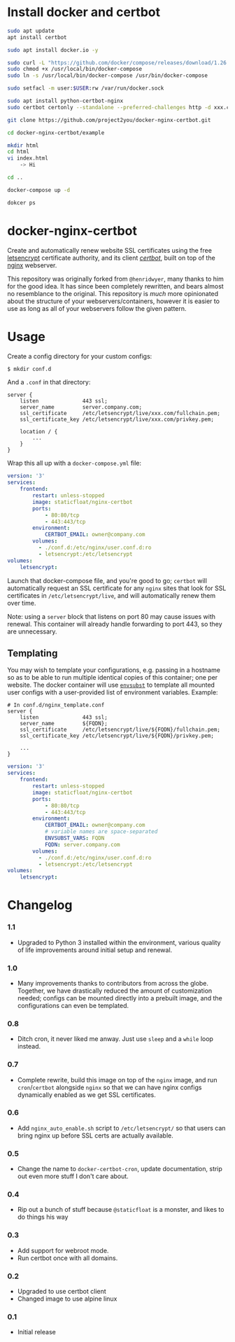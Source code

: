 # Install docker and certbot
```bash
sudo apt update
apt install certbot

sudo apt install docker.io -y

sudo curl -L "https://github.com/docker/compose/releases/download/1.26.2/docker-compose-$(uname -s)-$(uname -m)" -o /usr/local/bin/docker-compose
sudo chmod +x /usr/local/bin/docker-compose
sudo ln -s /usr/local/bin/docker-compose /usr/bin/docker-compose

sudo setfacl -m user:$USER:rw /var/run/docker.sock

sudo apt install python-certbot-nginx
sudo certbot certonly --standalone --preferred-challenges http -d xxx.com

git clone https://github.com/project2you/docker-nginx-certbot.git

cd docker-nginx-certbot/example

mkdir html
cd html
vi index.html
    -> Hi

cd ..

docker-compose up -d

dokcer ps

```

# docker-nginx-certbot
Create and automatically renew website SSL certificates using the free [letsencrypt](https://letsencrypt.org/) certificate authority, and its client [*certbot*](https://certbot.eff.org/), built on top of the [nginx](https://www.nginx.com/) webserver.

This repository was originally forked from `@henridwyer`, many thanks to him for the good idea.  It has since been completely rewritten, and bears almost no resemblance to the original.  This repository is _much_ more opinionated about the structure of your webservers/containers, however it is easier to use as long as all of your webservers follow the given pattern.

# Usage

Create a config directory for your custom configs:

```bash
$ mkdir conf.d
```

And a `.conf` in that directory:
```nginx
server {
    listen              443 ssl;
    server_name         server.company.com;
    ssl_certificate     /etc/letsencrypt/live/xxx.com/fullchain.pem;
    ssl_certificate_key /etc/letsencrypt/live/xxx.com/privkey.pem;

    location / {
        ...
    }
}
```

Wrap this all up with a `docker-compose.yml` file:
```yml
version: '3'
services:
    frontend:
        restart: unless-stopped
        image: staticfloat/nginx-certbot
        ports:
            - 80:80/tcp
            - 443:443/tcp
        environment:
            CERTBOT_EMAIL: owner@company.com
        volumes:
          - ./conf.d:/etc/nginx/user.conf.d:ro
          - letsencrypt:/etc/letsencrypt
volumes:
    letsencrypt:
```

Launch that docker-compose file, and you're good to go; `certbot` will automatically request an SSL certificate for any `nginx` sites that look for SSL certificates in `/etc/letsencrypt/live`, and will automatically renew them over time.

Note: using a `server` block that listens on port 80 may cause issues with renewal. This container will already handle forwarding to port 443, so they are unnecessary.

## Templating

You may wish to template your configurations, e.g. passing in a hostname so as to be able to run multiple identical copies of this container; one per website.  The docker container will use [`envsubst`](https://www.gnu.org/software/gettext/manual/html_node/envsubst-Invocation.html) to template all mounted user configs with a user-provided list of environment variables.  Example:

```nginx
# In conf.d/nginx_template.conf
server {
    listen              443 ssl;
    server_name         ${FQDN};
    ssl_certificate     /etc/letsencrypt/live/${FQDN}/fullchain.pem;
    ssl_certificate_key /etc/letsencrypt/live/${FQDN}/privkey.pem;

    ...
}
```

```yml
version: '3'
services:
    frontend:
        restart: unless-stopped
        image: staticfloat/nginx-certbot
        ports:
            - 80:80/tcp
            - 443:443/tcp
        environment:
            CERTBOT_EMAIL: owner@company.com
            # variable names are space-separated
            ENVSUBST_VARS: FQDN
            FQDN: server.company.com
        volumes:
          - ./conf.d:/etc/nginx/user.conf.d:ro
          - letsencrypt:/etc/letsencrypt
volumes:
    letsencrypt:
```

# Changelog

### 1.1
- Upgraded to Python 3 installed within the environment, various quality of life improvements around initial setup and renewal.

### 1.0
- Many improvements thanks to contributors from across the globe.  Together, we have drastically reduced the amount of customization needed; configs can be mounted directly into a prebuilt image, and the configurations can even be templated.

### 0.8
- Ditch cron, it never liked me anway.  Just use `sleep` and a `while` loop instead.

### 0.7
- Complete rewrite, build this image on top of the `nginx` image, and run `cron`/`certbot` alongside `nginx` so that we can have nginx configs dynamically enabled as we get SSL certificates.

### 0.6
- Add `nginx_auto_enable.sh` script to `/etc/letsencrypt/` so that users can bring nginx up before SSL certs are actually available.

### 0.5
- Change the name to `docker-certbot-cron`, update documentation, strip out even more stuff I don't care about.

### 0.4
- Rip out a bunch of stuff because `@staticfloat` is a monster, and likes to do things his way

### 0.3
- Add support for webroot mode.
- Run certbot once with all domains.

### 0.2
- Upgraded to use certbot client
- Changed image to use alpine linux

### 0.1
- Initial release
